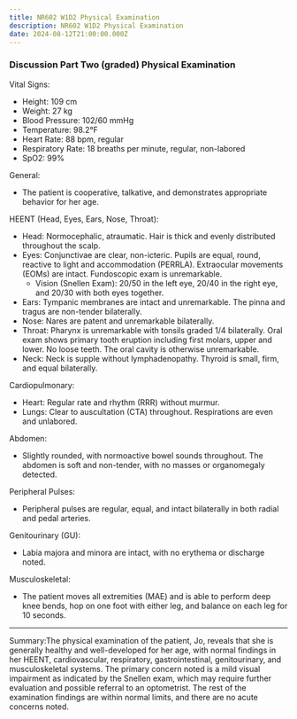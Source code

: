 ```yaml
---
title: NR602 W1D2 Physical Examination
description: NR602 W1D2 Physical Examination
date: 2024-08-12T21:00:00.000Z
---
```


### Discussion Part Two (graded) Physical Examination

Vital Signs:

* Height: 109 cm
* Weight: 27 kg
* Blood Pressure: 102/60 mmHg
* Temperature: 98.2°F
* Heart Rate: 88 bpm, regular
* Respiratory Rate: 18 breaths per minute, regular, non-labored
* SpO2: 99%

General:

* The patient is cooperative, talkative, and demonstrates appropriate behavior for her age.

HEENT (Head, Eyes, Ears, Nose, Throat):

* Head: Normocephalic, atraumatic. Hair is thick and evenly distributed throughout the scalp.
* Eyes: Conjunctivae are clear, non-icteric. Pupils are equal, round, reactive to light and accommodation (PERRLA). Extraocular movements (EOMs) are intact. Fundoscopic exam is unremarkable.
  * Vision (Snellen Exam): 20/50 in the left eye, 20/40 in the right eye, and 20/30 with both eyes together.
* Ears: Tympanic membranes are intact and unremarkable. The pinna and tragus are non-tender bilaterally.
* Nose: Nares are patent and unremarkable bilaterally.
* Throat: Pharynx is unremarkable with tonsils graded 1/4 bilaterally. Oral exam shows primary tooth eruption including first molars, upper and lower. No loose teeth. The oral cavity is otherwise unremarkable.
* Neck: Neck is supple without lymphadenopathy. Thyroid is small, firm, and equal bilaterally.

Cardiopulmonary:

* Heart: Regular rate and rhythm (RRR) without murmur.
* Lungs: Clear to auscultation (CTA) throughout. Respirations are even and unlabored.

Abdomen:

* Slightly rounded, with normoactive bowel sounds throughout. The abdomen is soft and non-tender, with no masses or organomegaly detected.

Peripheral Pulses:

* Peripheral pulses are regular, equal, and intact bilaterally in both radial and pedal arteries.

Genitourinary (GU):

* Labia majora and minora are intact, with no erythema or discharge noted.

Musculoskeletal:

* The patient moves all extremities (MAE) and is able to perform deep knee bends, hop on one foot with either leg, and balance on each leg for 10 seconds.

***

Summary:The physical examination of the patient, Jo, reveals that she is generally healthy and well-developed for her age, with normal findings in her HEENT, cardiovascular, respiratory, gastrointestinal, genitourinary, and musculoskeletal systems. The primary concern noted is a mild visual impairment as indicated by the Snellen exam, which may require further evaluation and possible referral to an optometrist. The rest of the examination findings are within normal limits, and there are no acute concerns noted.
